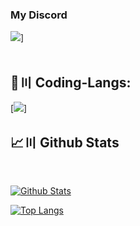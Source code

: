 <h3 align="left">My Discord</h3>

[![](https://skillicons.dev/icons?i=discord)](https://discord.gg/PMFjPuFeqw)]
<br/>
<br>
## 🚀〣 Coding-Langs:

[![](https://skillicons.dev/icons?i=java,python,html,css,javascript,cs&perline=7)]

## 📈〣 Github Stats

  <br/>
    <p float="above">
    <a href="https://github.com/Blonicx/github-readme-stats"><img alt="Github Stats" src="https://github-readme-stats.vercel.app/api?username=Blonicx&show_icons=true&count_private=true&theme=react&hide_border=true&bg_color=0D1117" /></a>
    
  <a href="https://github.com/Blonicx/github-readme-stats"><img alt="Top Langs" src="https://github-readme-stats.vercel.app/api/top-langs/?username=Blonicx&langs_count=8&count_private=true&layout=compact&theme=react&hide_border=true&bg_color=0D1117" /></a>
    </p>
    <br/>
